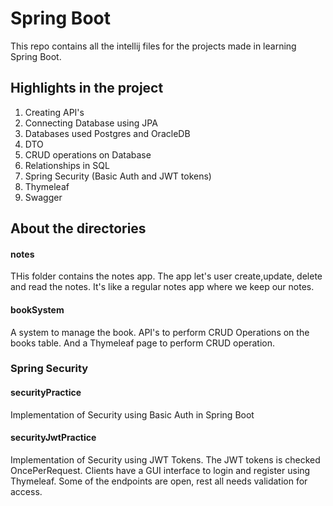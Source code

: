 # Spring Boot 
This repo contains all the intellij files for the projects made in learning Spring Boot. 

## Highlights in the project
<ol>
<li>Creating API's</li>
<li>Connecting Database using JPA</li>
<li>Databases used Postgres and OracleDB</li>
<li>DTO</li>
<li>CRUD operations on Database</li>
<li>Relationships in SQL</li>
<li>Spring Security (Basic Auth and JWT tokens)</li>
<li>Thymeleaf</li>
<li>Swagger</li>
</ol>

## About the directories
#### notes
THis folder contains the notes app. The app let's user create,update, delete and read the notes. It's like a regular notes app where we keep our notes. 

#### bookSystem
A system to manage the book. API's to perform CRUD Operations on the books table. And a Thymeleaf page to perform CRUD operation. 
### Spring Security
#### securityPractice
Implementation of Security using Basic Auth in Spring Boot

#### securityJwtPractice
Implementation of Security using JWT Tokens. The JWT tokens is checked OncePerRequest. Clients have a GUI interface to login and register using Thymeleaf. Some of the endpoints are open, rest all needs validation for access.

